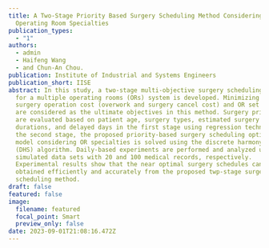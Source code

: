 ```yaml
---
title: A Two-Stage Priority Based Surgery Scheduling Method Considering
  Operating Room Specialties
publication_types:
  - "1"
authors:
  - admin
  - Haifeng Wang
  - and Chun-An Chou.
publication: Institute of Industrial and Systems Engineers
publication_short: IISE
abstract: In this study, a two-stage multi-objective surgery scheduling method
  for a multiple operating rooms (ORs) system is developed. Minimizing the total
  surgery operation cost (overwork and surgery cancel cost) and OR set up cost
  are considered as the ultimate objectives in this method. Surgery priorities
  are evaluated based on patient age, surgery types, estimated surgery
  durations, and delayed days in the first stage using regression technique. In
  the second stage, the proposed priority-based surgery scheduling optimization
  model considering OR specialties is solved using the discrete harmony search
  (DHS) algorithm. Daily-based experiments are performed and analyzed using
  simulated data sets with 20 and 100 medical records, respectively.
  Experimental results show that the near optimal surgery schedules can be
  obtained efficiently and accurately from the proposed twp-stage surgery
  scheduling method.
draft: false
featured: false
image:
  filename: featured
  focal_point: Smart
  preview_only: false
date: 2023-09-01T21:08:16.472Z
---
```


